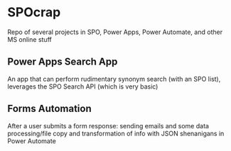 # SPOcrap
Repo of several projects in SPO, Power Apps, Power Automate, and other MS online stuff

## Power Apps Search App
An app that can perform rudimentary synonym search (with an SPO list), leverages the SPO Search API (which is very basic)

## Forms Automation
After a user submits a form response: sending emails and some data processing/file copy and transformation of info with JSON shenanigans in Power Automate
